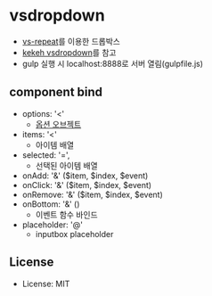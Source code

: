 # vsdropdown
- [vs-repeat](https://github.com/kamilkp/angular-vs-repeat)를 이용한 드롭박스
- [kekeh vsdropdown](https://github.com/kekeh/vsdropdown)를 참고
- gulp 실행 시 localhost:8888로 서버 열림(gulpfile.js)

## component bind
- options: '<'    
    - [옵션 오브젝트](src/controller.js)
- items: '<'
    - 아이템 배열
- selected: '=',
    - 선택된 아이템 배열
- onAdd: '&' ($item, $index, $event)
- onClick: '&' ($item, $index, $event)
- onRemove: '&' ($item, $index, $event)
- onBottom: '&' ()
    - 이벤트 함수 바인드
- placeholder: '@'
    - inputbox placeholder

## License
* License: MIT
